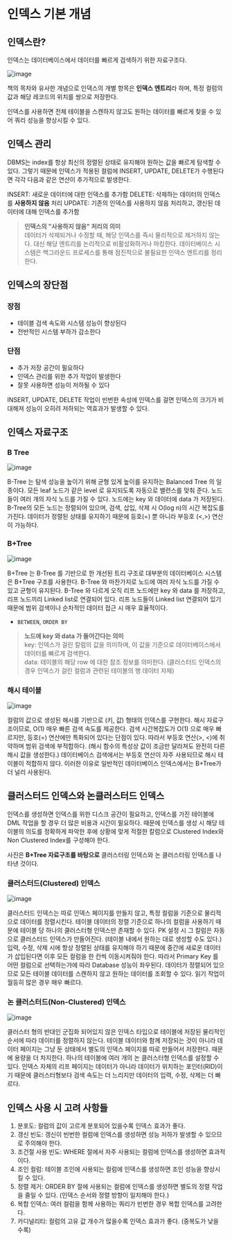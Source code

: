 # 인덱스 기본 개념

## 인덱스란?

인덱스는 데이터베이스에서 데이터를 빠르게 검색하기 위한 자료구조다. 

![image](../images/database-basic/Index.png)

책의 목차와 유사한 개념으로 인덱스의 개별 항목은 **인덱스 엔트리**라 하며, 특정 컬럼의 값과 해당 레코드의 위치를 쌍으로 저장한다. 

인덱스를 사용하면 전체 테이블을 스캔하지 않고도 원하는 데이터를 빠르게 찾을 수 있어 쿼리 성능을 향상시킬 수 있다.


## 인덱스 관리

DBMS는 index를 항상 최신의 정렬된 상태로 유지해야 원하는 값을 빠르게 탐색할 수 있다. 
그렇기 때문에 인덱스가 적용된 컬럼에 INSERT, UPDATE, DELETE가 수행된다면 각각 다음과 같은 연산이 추가적으로 발생한다.

INSERT: 새로운 데이터에 대한 인덱스를 추가함
DELETE: 삭제하는 데이터의 인덱스를 **사용하지 않음** 처리
UPDATE: 기존의 인덱스를 사용하지 않음 처리하고, 갱신된 데이터에 대해 인덱스를 추가함

> **인덱스의 "사용하지 않음" 처리의 의미**  
> 데이터가 삭제되거나 수정할 때, 해당 인덱스를 즉시 물리적으로 제거하지 않는다. 대신 해당 엔트리를 논리적으로 비활성화하거나 마킹한다.
> 데이터베이스 시스템은 백그라운드 프로세스를 통해 점진적으로 불필요한 인덱스 엔트리를 정리한다.


## 인덱스의 장단점

### 장점
- 테이블 검색 속도와 시스템 성능이 향상된다
- 전반적인 시스템 부하가 감소한다

### 단점
- 추가 저장 공간이 필요하다  
- 인덱스 관리를 위한 추가 작업이 발생한다
- 잘못 사용하면 성능이 저하될 수 있다

INSERT, UPDATE, DELETE 작업이 빈번한 속성에 인덱스를 걸면 인덱스의 크기가 비대해져 성능이 오히려 저하되는 역효과가 발생할 수 있다.

## 인덱스 자료구조

### B Tree

![image](../images/database-basic/B-Tree_Index.png)

B-Tree 는 탐색 성능을 높이기 위해 균형 있게 높이를 유지하는 Balanced Tree 의 일종이다. 모든 leaf 노드가 같은 level 로 유지되도록 자동으로 밸련스를 맞춰 준다.
노드 들이 여러 개의 자식 노드를 가질 수 있다. 노드에는 key 와 데이터에 data 가 저장된다. B-Tree의 모든 노드는 정렬되어 있으며, 검색, 삽입, 삭제 시 O(log n)의 시간 복잡도를 가진다.
데이터가 정렬된 상태를 유지하기 때문에 등호(=) 뿐 아니라 부등호 (<,>) 연산이 가능하다.


### B+Tree

![image](../images/database-basic/B+Tree_Index.png)

B+Tree 는 B-Tree 를 기반으로 한 개선된 트리 구조로 대부분의 데이터베이스 시스템은 B+Tree 구조를 사용한다.
B-Tree 와 마찬가지로 노드에 여러 자식 노드를 가질 수 있고 균형이 유지된다. B-Tree 와 다르게 오직 리프 노드에만 key 와 data 를 저장하고, 리프 노드끼리 Linked list로 연결되어 있다.
리프 노드들이 Linked list 연결되어 있기 때문에 범위 검색이나 순차적인 데이터 접근 시 매우 효율적이다.
- `BETWEEN`, `ORDER BY`


> **노드에 key 와 data 가 들어간다는 의미**  
> key: 인덱스가 걸린 칼럼의 값을 의미하며, 이 값을 기준으로 데이터베이스에서 데이터를 빠르게 검색한다.  
> data: 테이블의 해당 row 에 대한 참조 정보를 의미한다. (클러스터드 인덱스의 경우 인덱스가 걸린 컬럼과 관련된 테이블의 행 데이터 자체)

### 해시 테이블

![image](../images/database-basic/Hash_Index.png)

컬럼의 값으로 생성된 해시를 기반으로 (키, 값) 형태의 인덱스를 구현한다. 해시 자료구조이므로, O(1) 매우 빠른 검색 속도를 제공한다. 
검색 시간복잡도가 O(1) 으로 매우 빠르지만, 등호(=) 연산에만 특화되어 있다는 단점이 있다. 따라서 부등호 연산(>, <)에 취약하며 범위 검색에 부적합하다. (해시 함수의 특성상 값이 조금만 달라져도 완전히 다른 해시 값을 생성한다.)
데이터베이스 검색에서는 부등호 연산이 자주 사용되므로 해시 테이블이 적합하지 않다. 이러한 이유로 일반적인 데이터베이스 인덱스에서는 B+Tree가 더 널리 사용된다.
 

## 클러스터드 인덱스와 논클러스터드 인덱스

인덱스를 생성하면 인덱스를 위한 디스크 공간이 필요하고, 인덱스를 가진 테이블에 DML 작업을 할 경우 더 많은 비용과 시간이 필요하다. 
때문에 인덱스를 생성 시 해당 테이블의 의도를 정확하게 파악한 후에 상황에 맞게 적절한 칼럼으로 Clustered Index와 Non Clustered Index를 구성해야 한다.

사진은 **B+Tree 자료구조를 바탕으로** 클러스터링 인덱스와 논 클러스터링 인덱스를 나타낸 것이다.

### 클러스터드(Clustered) 인덱스

![image](../images/database-basic/Clustered_Index.png)

클러스터드 인덱스는 따로 인덱스 페이지를 만들지 않고, 특정 컬럼을 기준으로 물리적으로 데이터를 정렬시킨다. 테이블 데이터의 정렬 기준으로 하나의 컬럼을 사용하기 때문에 테이블 당 하나의 클러스터형 인덱스만 존재할 수 있다.
PK 설정 시 그 칼럼은 자동으로 클러스터드 인덱스가 만들어진다. (테이블 내에서 원하는 대로 생성할 수도 있다.)
입력, 수정, 삭제 시에 항상 정렬된 상태를 유지해야 하기 때문에 중간에 새로운 데이터가 삽입된다면 이후 모든 컬럼을 한 칸씩 이동시켜줘야 한다. 따라서 Primary Key 를 어떤 컬럼으로 선택하는가에 따라 Database 성능이 좌우된다.
데이터가 정렬되어 있으므로 모든 테이블 데이터를 스캔하지 않고 원하는 데이터를 조회할 수 있다. 읽기 작업이 월등히 많은 경우 매우 빠르다.

### 논 클러스터드(Non-Clustered) 인덱스

![image](../images/database-basic/Non-Clustered_Index.png)

클러스터 형의 반대인 군집화 되어있지 않은 인덱스 타입으로 테이블에 저장된 물리적인 순서에 따라 데이터를 정렬하지 않는다.
테이블 데이터와 함께 저장되는 것이 아니라 데이터 페이지는 그냥 둔 상태에서 별도의 인덱스 페이지를 따로 만들어서 저장한다. 때문에 용량을 더 차지한다.
하나의 테이블에 여러 개의 논 클러스터형 인덱스를 설정할 수 있다. 인덱스 자체의 리프 페이지는 데이터가 아니라 데이터가 위치하는 포인터(RID)이기 때문에 클러스터형보다 검색 속도는 더 느리지만 데이터의 입력, 수정, 삭제는 더 빠르다.

## 인덱스 사용 시 고려 사항들

1. 분포도: 컬럼의 값이 고르게 분포되어 있을수록 인덱스 효과가 좋다.
2. 갱신 빈도: 갱신이 빈번한 컬럼에 인덱스를 생성하면 성능 저하가 발생할 수 있으므로 주의해야 한다.
3. 조건절 사용 빈도: WHERE 절에서 자주 사용되는 컬럼에 인덱스를 생성하면 효과적이다.
4. 조인 컬럼: 테이블 조인에 사용되는 컬럼에 인덱스를 생성하면 조인 성능을 향상시킬 수 있다.
5. 정렬 제거: ORDER BY 절에 사용되는 컬럼에 인덱스를 생성하면 별도의 정렬 작업을 줄일 수 있다. (인덱스 순서와 정렬 방향이 일치해야 한다.)
6. 복합 인덱스: 여러 컬럼을 함께 사용하는 쿼리가 빈번한 경우 복합 인덱스를 고려한다.
7. 카디널리티: 컬럼의 고유 값 개수가 많을수록 인덱스 효과가 좋다. (중복도가 낮을 수록)


